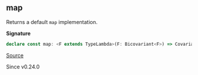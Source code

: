 ## map

Returns a default `map` implementation.

**Signature**

```ts
declare const map: <F extends TypeLambda>(F: Bicovariant<F>) => Covariant<F>["map"]
```

[Source](https://github.com/Effect-TS/effect/tree/main/packages/typeclass/src/Bicovariant.ts#L62)

Since v0.24.0